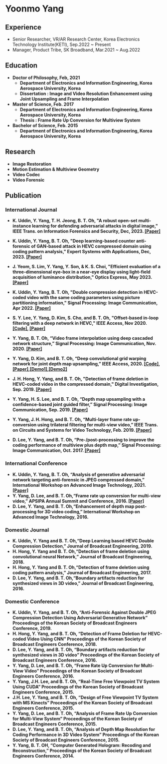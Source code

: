 # Yoonmo Yang

## Experience
* Senior Researcher, VR/AR Research Center, Korea Electronics Technology Institute(KETI), Sep.2022 ~ Present
* Manager, Product Tribe, SK Broadband, Mar.2021 ~ Aug.2022

## <strong>Education
* Doctor of Philosophy, Feb, 2021
    * Department of Electronics and Information Engineering, Korea Aerospace University, Korea
    * Dissertation : Image and Video Resolution Enhancement using Joint Upsampling and Frame Interpolation
* Master of Science, Feb. 2017
    * Department of Electronics and Information Engineering, Korea Aerospace University, Korea
    * Thesis : Frame Rate Up Conversion for Multiview System
* Bachelor of Science, Feb. 2015
    *  Department of Electronics and Information Engineering, Korea Aerospace University, Korea

## <strong>Research
   * Image Restoration
   * Motion Estimation & Multiview Geometry
   * Video Codec
   * Video Forensic


## <strong>Publication
### International Journal
* K. Uddin, Y. Yang, T. H. Jeong, B. T. Oh, "A robust open-set multi-instance learning for defending adversarial attacks in digital image," IEEE Trans. on Information Forensics and Security, Dec, 2023. [[Paper]](https://ieeexplore.ieee.org/document/10371396)

* K. Uddin, Y. Yang, B. T. Oh, "Deep learning-based counter anti-forensic of GAN-based attack in HEVC compressed domain using coding pattern analysis," Expert Systems with Applications, Dec, 2023. [[Paper]](https://www.sciencedirect.com/science/article/pii/S0957417423014148)

* J. Yeom, S. Lim, Y. Yang, Y. Son, & K. S. Choi, "Efficient evaluation of a three-dimensional eye-box in a near-eye display using light-field acquisition of luminance distribution," Optics Express, May 2023. [[Paper]](https://opg.optica.org/oe/fulltext.cfm?uri=oe-31-11-17304)

* K. Uddin, Y. Yang, B. T. Oh, "Double compression detection in HEVC-coded video with the same coding parameters using picture partitioning information," Signal Processing: Image Communication, Apr 2022. [[Paper]](https://www.sciencedirect.com/science/article/abs/pii/S0923596522000054)
   
* S. Y. Lee, Y. Yang, D. Kim, S. Cho, and B. T. Oh, "Offset-based in-loop filtering with a deep network in HEVC," IEEE Access, Nov 2020. [[Code]](https://github.com/yym064/DeepSAO), [[Paper]](https://ieeexplore.ieee.org/stamp/stamp.jsp?arnumber=9272307)

* Y. Yang, B. T. Oh, “Video frame interpolation using deep cascaded network structure,”  Signal Processing: Image Communication, Nov. 2020. [[Paper]](https://www.sciencedirect.com/science/article/pii/S0923596520301491?casa_token=eQ66ifyZ3ugAAAAA:t50zKvQR1234Wl8LADp3wAqD0MzqIMNHTzknbR3LklVECtVbzLQ1LLgvzjpKeeHY9iNr5yrZBNmV)

* Y. Yang, D. Kim, and B. T. Oh, “Deep convolutional grid warping network for joint depth map upsampling,”  IEEE Access, 2020. [[Code]](https://github.com/yym064/DeepGridWarp), [[Paper]](https://ieeexplore.ieee.org/stamp/stamp.jsp?arnumber=9163094),[[Demo1]](https://youtu.be/tlXMRZ0OCrk),[[Demo2]](https://youtu.be/eawjF_Wv7fQ)

* J. H. Hong, Y. Yang, and B. T. Oh, "Detection of frame deletion in HEVC-coded video in the compressed domain," Digital Investigation, Sep. 2019. [[Paper]](https://www.sciencedirect.com/science/article/pii/S1742287619301343?casa_token=x7d0L7lApBwAAAAA:Ke-ZGl8AWMbWH6MbLAw5pRPKIvh4-ESbcGkcVl0EBHvCn2MmZBVhEQvWHkjiC5L_Zr5uyi1j9v6i)

* Y. Yang, H. S. Lee, and B. T. Oh, “Depth map upsampling with a confidence-based joint guided filter,”  Signal Processing: Image Communication, Sep. 2019. [[Paper]](https://www.sciencedirect.com/science/article/pii/S092359651830849X?casa_token=ojJZvHutCX4AAAAA:50RkrtSgfVb14VPmQolbtazDgZek-6D6H-hs70UE22AIoRTMeR8x1McY_aCByfdaWbUZC64G7hj2)

* Y. Yang, J. H. Hong, and B. T. Oh, “Multi-layer frame rate up-conversion using trilateral filtering for multi-view video,” IEEE Trans. on Circuits and Systems for Video Technology, Feb. 2019. [[Paper]](https://ieeexplore.ieee.org/stamp/stamp.jsp?tp=&arnumber=8125161)

* D. Lee, Y. Yang, and B. T. Oh, “Pre-/post-processing to improve the coding performance of multiview plus depth map,” Signal Processing: Image Communication, Oct. 2017. [[Paper]](https://www.sciencedirect.com/science/article/pii/S0923596517301194?casa_token=C1Szh3OjDUMAAAAA:J5nigFYK2_6hppRmzM7DnwvX96u3Z0fMzICR5hcxYngCDo-CISFwq69JJVgAROGfqOy-fQEAGSQb)


### International Conference
* K. Uddin, Y. Yang, B. T. Oh, “Analysis of generative adversarial network targeting anti-forensic in JPEG compressed domain,” International Workshop on Advanced Image Technology, 2021. [[Paper]](http://www.uunaka.org/IWAIT2021/withPDF/papers/paper_82.pdf)
* Y. Yang, D. Lee, and B. T. Oh,“Frame rate up conversion for multi-view video,” APSIPA Annual Summit and Conference, 2016. [[Paper]](http://www.apsipa.org/proceedings_2016/HTML/paper2016/152.pdf)
* D. Lee, Y. Yang, and B. T. Oh,“Enhancement of depth map post-processing for 3D video coding,” International Workshop on Advanced Image Technology, 2016.


### Domestic Journal
* K. Uddin, Y. Yang and B. T. Oh,“Deep Learning based HEVC Double Compression Detection,” Journal of Broadcast Engineering, 2019.
* H. Hong, Y. Yang and B. T. Oh,“Detection of frame deletion using convolutional neural Network,” Journal of Broadcast Engineering, 2018.
* H. Hong, Y. Yang and B. T. Oh,“Detection of frame deletion using coding pattern analysis,” Journal of Broadcast Engineering, 2017.
* D. Lee, Y. Yang, and B. T. Oh,“Boundary artifacts reduction for synthesized views in 3D video,” Journal of Broadcast Engineering, 2016.
### Domestic Conference 

* K. Uddin, Y. Yang, and B. T. Oh, “Anti-Forensic Against Double JPEG Compression Detection Using Adversarial Generative Network” Proceedings of the Korean Society of Broadcast Engineers Conference, 2019.
* H. Hong, Y. Yang, and B. T. Oh, “Detection of Frame Deletion for HEVC-coded Video Using CNN” Proceedings of the Korean Society of Broadcast Engineers Conference, 2018.
* D. Lee, Y. Yang, and B. T. Oh, “Boundary artifacts reduction for synthesized views in 3D video” Proceedings of the Korean Society of Broadcast Engineers Conference, 2016.
* Y. Yang, D. Lee, and B. T. Oh, “Frame Rate Up Conversion for Multi-View Video” Proceedings of the Korean Society of Broadcast Engineers Conference, 2016.
* Y. Yang, J.H. Lee, and B. T. Oh, “Real-Time Free Viewpoint TV System Using CUDA” Proceedings of the Korean Society of Broadcast Engineers Conference, 2015.
* J.H. Lee, Y. Yang, and B. T. Oh, “Design of Free Viewpoint TV System with MS Kinects” Proceedings of the Korean Society of Broadcast Engineers Conference, 2015.
* Y. Yang, D. Lee, and B. T. Oh, “Analysis of Frame Rate Up Conversion for Multi-View System” Proceedings of the Korean Society of Broadcast Engineers Conference, 2015.
* D. Lee, Y. Yang, and B. T. Oh, “Analysis of Depth Map Resolution for Coding Performance in 3D Video System” Proceedings of the Korean Society of Broadcast Engineers Conference, 2015.
* Y. Yang, B. T. OH, “Computer Generated Hologram: Recoding and Reconstruction,” Proceedings of the Korean Society of Broadcast Engineers Conference, 2014.

